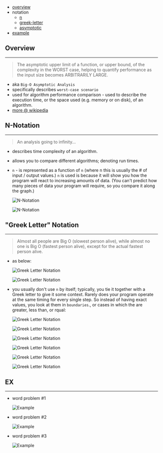 * [overview](#overview)
* notation
	* [n](#n-notation)
	* [greek-letter](#greek-letter-notation)
	* [asymptotic](./a-notation)
* [example](#example)

## Overview <a name="overview"></a>

---

> The asymptotic upper limit of a function, or upper bound, of the complexity in the WORST case, helping to quantify performance as the input size becomes ARBITRARILY LARGE.

* aka `Big-O Asymptotic Analysis`
* specifically describes `worst-case scenario`
* used for algorithm performance comparison - used to describe the execution time, or the space used (e.g. memory or on disk), of an algorithm.
* [more @ wikipedia](https://en.wikipedia.org/wiki/Big_O_notation)

## N-Notation <a name="n-notation"></a>

---

> An analysis going to infinity...

* describes time complexity of an algorithm.
* allows you to compare different algorithms; denoting run times.
* `n` - is represented as a function of `n` (where n this is usually the # of input / output values.) `n` is used is because it will show you how the program will react to increasing amounts of data.  (You can't predict how many pieces of data your program will require, so you compare it along the graph.)

  ![N-Notation](_asset/img/9.png)

  ![N-Notation](_asset/img/10.png)  

## "Greek Letter" Notation <a name="greek-letter-notation"></a>

---

> Almost all people are Big O (slowest person alive), while almost no one is Big O (fastest person alive), except for the actual fastest person alive.

* as below:

  ![Greek Letter Notation](_asset/img/11.png)

  ![Greek Letter Notation](_asset/img/12.png)

* you usually don't use `n` by itself; typically, you tie it together with a Greek letter to give it some context. Rarely does your program operate at the same timing for every single step.  So instead of having exact values, you look at them in `boundaries`., or cases in which the are greater, less than, or rqual:

  ![Greek Letter Notation](_asset/img/10.png)  

  ![Greek Letter Notation](_asset/img/23.png)

  ![Greek Letter Notation](_asset/img/24.png)

  ![Greek Letter Notation](_asset/img/25.png)

  ![Greek Letter Notation](_asset/img/26.png)

  ![Greek Letter Notation](_asset/img/27.png)

## EX <a name="example"></a>

---

* word problem #1 <a name="word-problem"></a>

  ![Example](_asset/img/15.png)

* word problem #2

  ![Example](_asset/img/16.png)

* word problem #3

  ![Example](_asset/img/21.png)